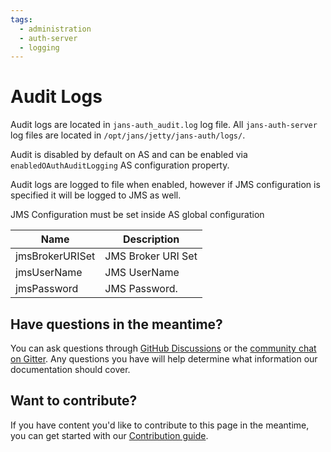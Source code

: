 ```yaml
---
tags:
  - administration
  - auth-server
  - logging
---
```


# Audit Logs

Audit logs are located in `jans-auth_audit.log` log file.
All `jans-auth-server` log files are located in `/opt/jans/jetty/jans-auth/logs/`.
 
Audit is disabled by default on AS and can be enabled via `enabledOAuthAuditLogging` AS configuration property.

Audit logs are logged to file when enabled, however if JMS configuration is specified it will be logged to JMS as well.

JMS Configuration must be set inside AS global configuration

| Name            | Description         |  
|---------------- |---------------------|  
|jmsBrokerURISet  | JMS Broker URI Set  |
|jmsUserName      | JMS UserName        |  
|jmsPassword      | JMS Password.       |  

## Have questions in the meantime?

You can ask questions through [GitHub Discussions](https://github.com/JanssenProject/jans/discussion) or the [community chat on Gitter](https://gitter.im/JanssenProject/Lobby). Any questions you have will help determine what information our documentation should cover.

## Want to contribute?

If you have content you'd like to contribute to this page in the meantime, you can get started with our [Contribution guide](https://docs.jans.io/head/CONTRIBUTING/).